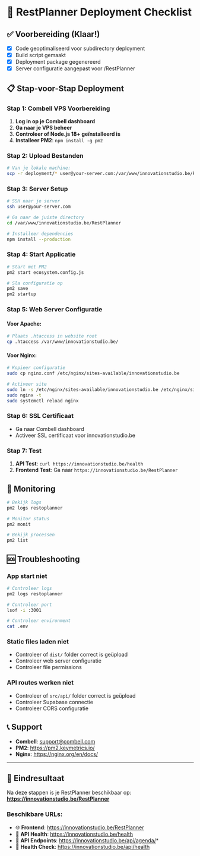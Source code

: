 # 🚀 RestPlanner Deployment Checklist

## ✅ **Voorbereiding (Klaar!)**

- [x] Code geoptimaliseerd voor subdirectory deployment
- [x] Build script gemaakt
- [x] Deployment package gegenereerd
- [x] Server configuratie aangepast voor /RestPlanner

## 📋 **Stap-voor-Stap Deployment**

### **Stap 1: Combell VPS Voorbereiding**

1. **Log in op je Combell dashboard**
2. **Ga naar je VPS beheer**
3. **Controleer of Node.js 18+ geïnstalleerd is**
4. **Installeer PM2**: `npm install -g pm2`

### **Stap 2: Upload Bestanden**

```bash
# Van je lokale machine:
scp -r deployment/* user@your-server.com:/var/www/innovationstudio.be/RestPlanner/
```

### **Stap 3: Server Setup**

```bash
# SSH naar je server
ssh user@your-server.com

# Ga naar de juiste directory
cd /var/www/innovationstudio.be/RestPlanner

# Installeer dependencies
npm install --production
```

### **Stap 4: Start Applicatie**

```bash
# Start met PM2
pm2 start ecosystem.config.js

# Sla configuratie op
pm2 save
pm2 startup
```

### **Stap 5: Web Server Configuratie**

#### **Voor Apache:**

```bash
# Plaats .htaccess in website root
cp .htaccess /var/www/innovationstudio.be/
```

#### **Voor Nginx:**

```bash
# Kopieer configuratie
sudo cp nginx.conf /etc/nginx/sites-available/innovationstudio.be

# Activeer site
sudo ln -s /etc/nginx/sites-available/innovationstudio.be /etc/nginx/sites-enabled/
sudo nginx -t
sudo systemctl reload nginx
```

### **Stap 6: SSL Certificaat**

- Ga naar Combell dashboard
- Activeer SSL certificaat voor innovationstudio.be

### **Stap 7: Test**

1. **API Test**: `curl https://innovationstudio.be/health`
2. **Frontend Test**: Ga naar `https://innovationstudio.be/RestPlanner`

## 🔧 **Monitoring**

```bash
# Bekijk logs
pm2 logs restoplanner

# Monitor status
pm2 monit

# Bekijk processen
pm2 list
```

## 🆘 **Troubleshooting**

### **App start niet**

```bash
# Controleer logs
pm2 logs restoplanner

# Controleer port
lsof -i :3001

# Controleer environment
cat .env
```

### **Static files laden niet**

- Controleer of `dist/` folder correct is geüpload
- Controleer web server configuratie
- Controleer file permissions

### **API routes werken niet**

- Controleer of `src/api/` folder correct is geüpload
- Controleer Supabase connectie
- Controleer CORS configuratie

## 📞 **Support**

- **Combell**: support@combell.com
- **PM2**: https://pm2.keymetrics.io/
- **Nginx**: https://nginx.org/en/docs/

---

## 🎯 **Eindresultaat**

Na deze stappen is je RestPlanner beschikbaar op:
**https://innovationstudio.be/RestPlanner**

### **Beschikbare URLs:**

- 🌐 **Frontend**: https://innovationstudio.be/RestPlanner
- 🔌 **API Health**: https://innovationstudio.be/health
- 📡 **API Endpoints**: https://innovationstudio.be/api/agenda/*
- 🏥 **Health Check**: https://innovationstudio.be/api/health

